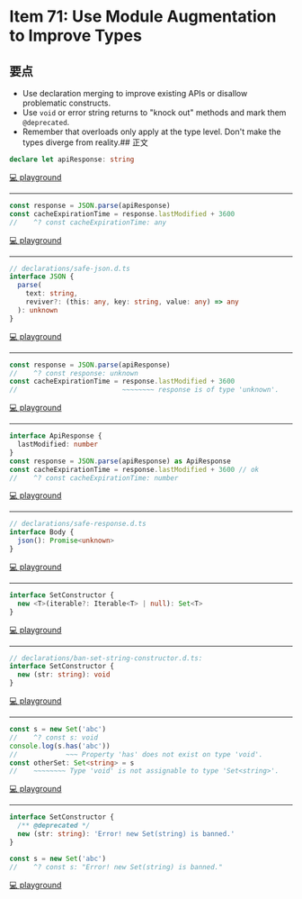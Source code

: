 # Item 71: Use Module Augmentation to Improve Types

## 要点

- Use declaration merging to improve existing APIs or disallow problematic constructs.
- Use `void` or error string returns to "knock out" methods and mark them `@deprecated`.
- Remember that overloads only apply at the type level. Don't make the types diverge from reality.## 正文

```ts
declare let apiResponse: string
```

[💻 playground](https://www.typescriptlang.org/play/?ts=5.4.5#code/CYUwxgNghgTiAEEQBd5QA4EsBKIDO6A9gHZ4gBc8eyMmxA5gNwBQQA)

---

```ts
const response = JSON.parse(apiResponse)
const cacheExpirationTime = response.lastModified + 3600
//    ^? const cacheExpirationTime: any
```

[💻 playground](https://www.typescriptlang.org/play/?ts=5.4.5#code/CYUwxgNghgTiAEEQBd5QA4EsBKIDO6A9gHZ4gBc8eyMmxA5gNwBQYJ18cB7CAvPACkAygHkAcgDp0sMgAoMOfEVIgAlCzalUYKGAAWIAKIAPLDCjJMJACqYAtn05KeE6NQCyhYJgBmmEMDwANTwAMwAbAAMkSwA9LHwifAAegD88JocOvpGppjmljb2FGjEAJ7MQA)

---

```ts
// declarations/safe-json.d.ts
interface JSON {
  parse(
    text: string,
    reviver?: (this: any, key: string, value: any) => any
  ): unknown
}
```

[💻 playground](https://www.typescriptlang.org/play/?ts=5.4.5#code/CYUwxgNghgTiAEEQBd5QA4EsBKIDO6A9gHZ4gBc8eyMmxA5gNwBQA9K-KJLFMpiXlZ4oAMxABaAFZ4SAOmCzkeZnWQgYIqGAQApAMoB5AHLwA3s3jx0sMgAoLl+GoAeyStVoMANA8twAbpj+6gD8lLbIABaYeJRQxACeXvAA1iAJ7jR09Mn+UBAArhRoiQCU8AC8AHwlCQ6llAXEKcSEAO7ELAC+zEA)

---

```ts
const response = JSON.parse(apiResponse)
//    ^? const response: unknown
const cacheExpirationTime = response.lastModified + 3600
//                          ~~~~~~~~ response is of type 'unknown'.
```

[💻 playground](https://www.typescriptlang.org/play/?ts=5.4.5#code/CYUwxgNghgTiAEEQBd5QA4EsBKIDO6A9gHZ4gBc8eyMmxA5gNwBQYJ18cB7CAvPACkAygHkAcgDp0sMgAoMOfEVIgAlCwD0G+DvgA9APzw2pVF2VlKAV2IBrYoQDuxVu1RgoYABYgAogA8sGChkTBIAFUwAWz5OJR4JaGoAWUJgTAAzTBBgeABqeABmADYABlLNbV1qmtq6gD9Gpsa47hV4TDx4Qgz4ZABPdAQAcht7J2JhiWYgA)

---

```ts
interface ApiResponse {
  lastModified: number
}
const response = JSON.parse(apiResponse) as ApiResponse
const cacheExpirationTime = response.lastModified + 3600 // ok
//    ^? const cacheExpirationTime: number
```

[💻 playground](https://www.typescriptlang.org/play/?ts=5.4.5#code/CYUwxgNghgTiAEEQBd5QA4EsBKIDO6A9gHZ4gBc8eyMmxA5gNwBQdyIMAZlGAgIJZcBEmXgBvZvERRqAWULBMnTCGCViAVwC2AIw4sAvszAjUcYaQQBeeACkAygHkAcgDp0sMgAoMOfEUsASjQ8eAE-CzIWE1JUMB4ACxAAUQAPLBgoZEwSABVMLWt4cwCyV2g5BSUVYHgAangAZgA2AAZWxikAei74QgBrZh6pKQA9AH54GOopxJT0zEzsvIKKeE1dDmYgA)

---

```ts
// declarations/safe-response.d.ts
interface Body {
  json(): Promise<unknown>
}
```

[💻 playground](https://www.typescriptlang.org/play/?ts=5.4.5#code/CYUwxgNghgTiAEEQBd5QA4EsBKIDO6A9gHZ4gBc8eyMmxA5gNwBQA9K-KJLFMpiXlZ4oAMxABaOAQEgAdMFnI8zOshAwRUMAgBChYAE94Ab2bx4AKzwkAFAEpKABRiEAtpjIAeAK7EA1sSEAO7EAHwsAL7MQA)

---

```ts
interface SetConstructor {
  new <T>(iterable?: Iterable<T> | null): Set<T>
}
```

[💻 playground](https://www.typescriptlang.org/play/?ts=5.4.5#code/CYUwxgNghgTiAEEQBd5QA4EsBKIDO6A9gHZ4gBc8eyMmxA5gNwBQdyIMAZlGAgMooAwiWowArmGSEY8AN7N48YiADu8ADwAVAHwAKTOxhQARkgD8lAJKGTSLdvgAfJWIgQAlJQHJ7LAL7MQA)

---

```ts
// declarations/ban-set-string-constructor.d.ts:
interface SetConstructor {
  new (str: string): void
}
```

[💻 playground](https://www.typescriptlang.org/play/?ts=5.4.5#code/PTAEBMFMGMBsEMBO8AuBLA9gOwM7AEbxYC0OkKpKiaWA5sdNjlQK7QoaIB04XKOALgBQNFJEQAzeNEigAyuQDCTVu06gA3kNCgskAO6gAFM0QDQpmrQCU5gG4Y04ANxCAvkKA)

---

```ts
const s = new Set('abc')
//    ^? const s: void
console.log(s.has('abc'))
//            ~~~ Property 'has' does not exist on type 'void'.
const otherSet: Set<string> = s
//    ~~~~~~~~ Type 'void' is not assignable to type 'Set<string>'.
```

[💻 playground](https://www.typescriptlang.org/play/?ts=5.4.5#code/MYewdgzgLgBBMF4ZgKYHcYGUVQBQHIBDAI2HwEoBuAKAHpaZGYA9AfhlElggC4YA3EAEsAJtU4QQAGxQA6KSADmuCLIAWhCARJlyVOgyZGjAPzMwACgCcQABxRWoATxj4NEfDBEgU8MCFgUAA8haBhwGGd7V0FRfFlxcDCAtQdsKD50gB5oKyEwRQA+RDgaelMzSvMAFSdo-FiRT1DkAJhNCCFFMBIZSJBIupRXbNz8ovjqIA)

---

```ts
interface SetConstructor {
  /** @deprecated */
  new (str: string): 'Error! new Set(string) is banned.'
}

const s = new Set('abc')
//    ^? const s: "Error! new Set(string) is banned."
```

[💻 playground](https://www.typescriptlang.org/play/?ts=5.4.5#code/JYOwLgpgTgZghgYwgAgMoTAYQPYgM5hQCuCY2UyA3gFDLID0AVI8gAIAmEADlBAnJHbJG9WshAQA7sgAUBKAC5k80AHMAlEoDkAUShRyAQnFS0GOYTXrkwPMgBGcEBPYA6LQG5qAX2rUEuATKyAC8JtLoYDJacPYIWupe9PR0dAB6APzIAfhgykoARHoGUMYSEeYqIBo2do7OEG4F1EA)
